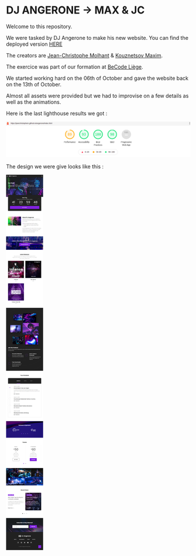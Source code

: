 # DJ ANGERONE -> MAX & JC

Welcome to this repository.

We were tasked by DJ Angerone to make his new website.
You can find the deployed version [HERE](https://jeanchristophem.github.io/angerone/index.html)

The creators are [Jean-Christophe Molhant](https://github.com/JeanChristopheM) & [Kouznetsov Maxim](https://github.com/coreinside5).

The exercice was part of our formation at [BeCode Liège](https://github.com/becodeorg/).



We started working hard on the 06th of October and gave the website back on the 13th of October.

Almost all assets were provided but we had to improvise on a few details as well as the animations.

Here is the last lighthouse results we got : 

![Image of Lighthouse results](ressources/images/lighthouse.png)

The design we were give looks like this : 

![Image of Design](ressources/images/tablet-view.png)
